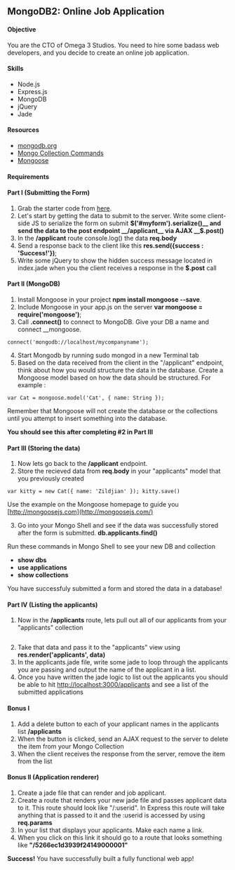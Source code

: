 ## MongoDB2: Online Job Application

#### Objective
You are the CTO of Omega 3 Studios. You need to hire some badass web developers, and you decide to create an online job application.

#### Skills
* Node.js
* Express.js
* MongoDB
* jQuery
* Jade

#### Resources
* [mongodb.org](http://docs.mongodb.org/manual/contents/)
* [Mongo Collection Commands](http://docs.mongodb.org/manual/reference/method/js-collection/)
* [Mongoose](http://mongoosejs.com/)

#### Requirements
#### Part I (Submitting the Form)

1. Grab the starter code from [here](https://github.com/RefactorU/exercise-starters/tree/master/mongodb/job-application).
2. Let's start by getting the data to submit to the server. Write some client-side JS to serialize the form on submit __$('#myform').serialize()__ and send the data to the post endpoint __/applicant__ via AJAX __$.post()__
3. In the __/applicant__ route console.log() the data __req.body__
4. Send a response back to the client like this __res.send({success : 'Success!'})__;
5. Write some jQuery to show the hidden success message located in index.jade when you the client receives a response in the __$.post__ call

#### Part II (MongoDB)

1. Install Mongoose in your project __npm install mongoose --save__.
2. Include Mongoose in your app.js on the server __var mongoose = require('mongoose')__;
3. Call __.connect()__ to connect to MongoDB. Give your DB a name and connect __mongoose.
  ```
  connect('mongodb://localhost/mycompanyname');
  ```
4. Start Mongodb by running sudo mongod in a new Terminal tab
5. Based on the data received from the client in the "/applicant" endpoint, think about how you would structure the data in the database. Create a Mongoose model based on how the data should be structured. For example :
  ```
  var Cat = mongoose.model('Cat', { name: String });
  ```

  Remember that Mongoose will not create the database or the collections until you attempt to insert something into the database.
  
  __You should see this after completing #2 in Part III__



#### Part III (Storing the data)

1. Now lets go back to the __/applicant__ endpoint.
2. Store the recieved data from __req.body__ in your "applicants" model that you previously created
  ```
  var kitty = new Cat({ name: 'Zildjian' }); kitty.save()
  ```

  Use the example on the Mongoose homepage to guide you [http://mongoosejs.com](http://mongoosejs.com/)

3. Go into your Mongo Shell and see if the data was successfully stored after the form is submitted. __db.applicants.find()__
  
  Run these commands in Mongo Shell to see your new DB and collection
  * __show dbs__
  * __use applications__
  * __show collections__

  You have successfuly submitted a form and stored the data in a database!

#### Part IV (Listing the applicants)

1. Now in the __/applicants__ route, lets pull out all of our applicants from your "applicants" collection
  ```Cat.find({}, ...)
  ```

2. Take that data and pass it to the "applicants" view using __res.render('applicants', data)__
3. In the applicants.jade file, write some jade to loop through the applicants you are passing and output the name of the applicant in a list.
4. Once you have written the jade logic to list out the applicants you should be able to hit [http://localhost:3000/applicants](http://localhost:3000/applicants) and see a list of the submitted applications

#### Bonus I

1. Add a delete button to each of your applicant names in the applicants list __/applicants__
2. When the button is clicked, send an AJAX request to the server to delete the item from your Mongo Collection
3. When the client receives the response from the server, remove the item from the list

#### Bonus II (Application renderer)

1. Create a jade file that can render and job applicant.
2. Create a route that renders your new jade file and passes applicant data to it. This route should look like "/:userid". In Express this route will take anything that is passed to it and the :userid is accessed by using __req.params__
3. In your list that displays your applicants. Make each name a link.
4. When you click on this link it should go to a route that looks something like __"/5266ec1d3939f24149000001"__

  __Success!__ You have successfully built a fully functional web app!
